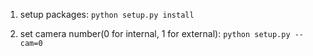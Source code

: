 1. setup packages:
`python setup.py install`

2. set camera number(0 for internal, 1 for external):
`python setup.py --cam=0`